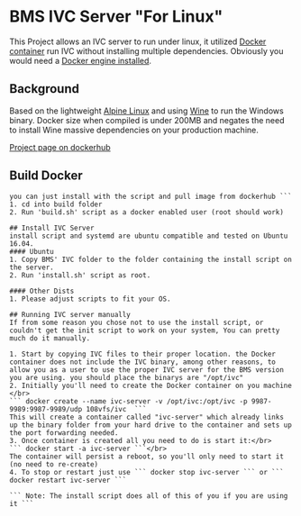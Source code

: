 # BMS IVC Server "For Linux"
This Project allows an IVC server to run under linux, it utilized [Docker container](https://www.docker.com/) run IVC without installing multiple dependencies.
Obviously you would need a [Docker engine installed](https://docs.docker.com/engine/installation/linux/).

## Background
Based on the lightweight [Alpine Linux](https://www.alpinelinux.org/) and using [Wine](https://www.winehq.org/) to run the Windows binary.
Docker size when compiled is under 200MB and negates the need to install Wine massive dependencies on your production machine.

[Project page on dockerhub](https://hub.docker.com/r/108vfs/ivc/)

## Build Docker
 ``` Note: This stage is not mandatory,
 you can just install with the script and pull image from dockerhub ```
 1. cd into build folder
 2. Run 'build.sh' script as a docker enabled user (root should work)

## Install IVC Server
install script and systemd are ubuntu compatible and tested on Ubuntu 16.04.
#### Ubuntu
 1. Copy BMS' IVC folder to the folder containing the install script on the server.
 2. Run 'install.sh' script as root.

#### Other Dists
1. Please adjust scripts to fit your OS.

## Running IVC server manually
If from some reason you chose not to use the install script, or couldn't get the init script to work on your system, You can pretty much do it manually.

1. Start by copying IVC files to their proper location. the Docker container does not include the IVC binary, among other reasons, to allow you as a user to use the proper IVC server for the BMS version you are using. you should place the binarys are "/opt/ivc"
2. Initially you'll need to create the Docker container on you machine </br>
``` docker create --name ivc-server -v /opt/ivc:/opt/ivc -p 9987-9989:9987-9989/udp 108vfs/ivc  ```
This will create a container called "ivc-server" which already links up the binary folder from your hard drive to the container and sets up the port forwarding needed. 
3. Once container is created all you need to do is start it:</br>
``` docker start -a ivc-server ```</br>
The container will persist a reboot, so you'll only need to start it (no need to re-create)
4. To stop or restart just use ``` docker stop ivc-server ``` or ``` docker restart ivc-server ```

``` Note: The install script does all of this of you if you are using it ```